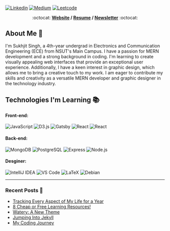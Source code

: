 <!--
My friends, love is better than anger. Hope is better than fear. Optimism is better than despair. So let us be loving, hopeful and optimistic.
-->
<!-- <img width="100%" src="https://i.postimg.cc/SQCgGbMt/github-banner.png"/> -->

[![Linkedin](https://img.shields.io/badge/LinkedIn-0077B5?style=for-the-badge&logo=linkedin&logoColor=white)](https://www.linkedin.com/in/sukhjit-singh-630657204/)
[![Medium](https://img.shields.io/badge/Medium-12100E?style=for-the-badge&logo=medium&logoColor=white)](https://medium.com/@brennanbrown)
[![Leetcode](https://img.shields.io/badge/-LeetCode-FFA116?style=for-the-badge&logo=LeetCode&logoColor=black)](https://leetcode.com/sukhe_PB03/)

<p align="center"> :octocat: <b><a href="https://www.brennanbrown.ca">Website</a> / <a href="https://www.brennanbrown.ca/resume.pdf">Resume</a> / <a href="https://brennan.substack.com">Newsletter</a></b> :octocat: </p>

## About Me :wave:

I'm Sukhjit Singh, a 4th-year undergrad in Electronics and Communication Engineering (ECE) from NSUT's Main Campus. I have a passion for MERN development and a strong background in coding. I'm learning to create visually appealing web interfaces that provide an exceptional user experience. Additionally, I have a keen interest in graphic design, which allows me to bring a creative touch to my work. I am eager to contribute my skills and creativity as a versatile MERN developer and graphic designer in the technology industry.

<!-- More info on badges: https://github.com/badges/shields/blob/master/doc/logos.md -->
<!-- SimpleIcons: https://simpleicons.org/ -->

## Technologies I'm Learning :books:


#### Front-end:

![JavaScript](https://img.shields.io/badge/JavaScript-F7DF1E?style=for-the-badge&logo=javascript&logoColor=black)
![D3.js](https://img.shields.io/badge/TypeScript-007ACC?style=for-the-badge&logo=typescript&logoColor=white)
![Gatsby](https://img.shields.io/badge/CSS3-1572B6?style=for-the-badge&logo=css3&logoColor=white)
![React](https://img.shields.io/badge/React-20232A?style=for-the-badge&logo=react&logoColor=61DAFB)
![React](https://img.shields.io/badge/HTML5-E34F26?style=for-the-badge&logo=html5&logoColor=white)


#### Back-end:

![MongoDB](https://img.shields.io/badge/MongoDB-4EA94B?style=for-the-badge&logo=mongodb&logoColor=white)
![PostgreSQL](https://img.shields.io/badge/Stripe-626CD9?style=for-the-badge&logo=Stripe&logoColor=white)
![Express](https://img.shields.io/badge/Express.js-404D59?style=for-the-badge)
![Node.js](https://img.shields.io/badge/Node.js-43853D?style=for-the-badge&logo=node.js&logoColor=white)


#### Desginer:

![IntelliJ IDEA](https://img.shields.io/badge/Figma-F24E1E?style=for-the-badge&logo=figma&logoColor=white)
![VS Code](https://img.shields.io/badge/Adobe%20Photoshop-31A8FF?style=for-the-badge&logo=Adobe%20Photoshop&logoColor=black)
![LaTeX](https://img.shields.io/badge/Adobe%20Illustrator-FF9A00?style=for-the-badge&logo=adobe%20illustrator&logoColor=white)
![Debian](https://img.shields.io/badge/Adobe%20Premiere%20Pro-9999FF?style=for-the-badge&logo=Adobe%20Premiere%20Pro&logoColor=white)

<hr>

### Recent Posts :bookmark_tabs:
<!-- BLOG-POST-LIST:START -->
- [Tracking Every Aspect of My Life for a Year](https://dev.to/brennan/tracking-every-aspect-of-my-life-for-a-year-pm6)
- [8 Cheap or Free Learning Resources!](https://dev.to/brennan/8-cheap-or-free-learning-resources-j1j)
- [Watery: A New Theme](https://dev.to/brennan/watery-for-jekyll-i6c)
- [Jumping Into Jekyll](https://dev.to/brennan/jumping-into-jekyll-4o9h)
- [My Coding Journey](https://dev.to/brennan/my-coding-journey-32h6)
<!-- BLOG-POST-LIST:END -->
